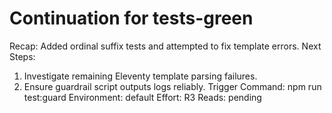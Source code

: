 # Continuation for tests-green

Recap: Added ordinal suffix tests and attempted to fix template errors.
Next Steps:

1. Investigate remaining Eleventy template parsing failures.
2. Ensure guardrail script outputs logs reliably.
   Trigger Command: npm run test:guard
   Environment: default
   Effort: R3
   Reads: pending
